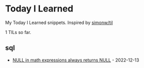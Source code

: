 # Today I Learned

My Today I Learned snippets. Inspired by [simonw/til](https://github.com/simonw/til)

<!-- count starts -->1<!-- count ends --> TILs so far.

<!-- index starts -->
## sql

* [NULL in math expressions always returns NULL](https://github.com/juliomenendez/til/blob/main/sql/null-in-math-returns-null.md) - 2022-12-13
<!-- index ends -->
